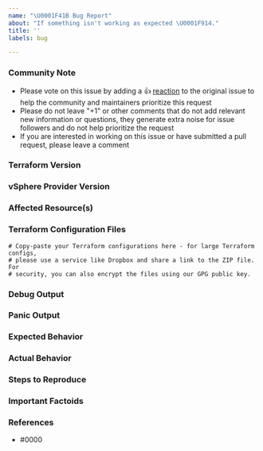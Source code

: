 ```yaml
---
name: "\U0001F41B Bug Report"
about: "If something isn't working as expected \U0001F914."
title: ''
labels: bug

---
```


<!---
Please note the following potential times when an issue might be in Terraform core:

* [Configuration Language](https://www.terraform.io/docs/configuration/index.html) or resource ordering issues
* [State](https://www.terraform.io/docs/state/index.html) and [State Backend](https://www.terraform.io/docs/backends/index.html) issues
* [Provisioner](https://www.terraform.io/docs/provisioners/index.html) issues
* [Registry](https://registry.terraform.io/) issues
* Spans resources across multiple providers

If you are running into one of these scenarios, we recommend opening an issue in the [Terraform core repository](https://github.com/hashicorp/terraform/) instead.
--->

<!--- Please keep this note for the community --->

### Community Note

* Please vote on this issue by adding a 👍 [reaction](https://blog.github.com/2016-03-10-add-reactions-to-pull-requests-issues-and-comments/) to the original issue to help the community and maintainers prioritize this request
* Please do not leave "+1" or other comments that do not add relevant new information or questions, they generate extra noise for issue followers and do not help prioritize the request
* If you are interested in working on this issue or have submitted a pull request, please leave a comment

<!--- Thank you for keeping this note for the community --->

### Terraform Version

<!---
Run `terraform -v` to show the version. If you are not running the latest
version of Terraform, you can try upgrading, depending on if your problem is
with the provider or with Terraform core itself. --->

### vSphere Provider Version

<!--- Run `terraform providers` to show the list of providers in use and locate the
vSphere provider in the output (normally will show something like
`provider.vsphere`). If a version is not reported here, more than likely you are
not using a version lock. In this case, you can find the version number in the
`.terraform` data directory, usually the `.terraform/plugins/ARCH/` directory,
where `ARCH` is your system architecture (ie: `linux_amd64`, `windows_amd64`,
`darwin_amd64`, etc). In this directory, there will be a cached vSphere plugin
named something similar to terraform-provider-vsphere_v0.4.1_x4. Here, `0.4.1`
is the version number.

If you are running an older version of the plugin than the most recent version
(check the
[CHANGELOG](https://github.com/terraform-providers/terraform-provider-vsphere/blob/master/CHANGELOG.md)),
first try upgrading to make sure that you issue still persists, as it may have
been fixed in a later release. --->

### Affected Resource(s)

<!--- Please list the resources as a list, for example:
- `vsphere_virtual_machine`
- `vsphere_distributed_port_group`

If this issue appears to affect multiple resources, it may be an issue with
Terraform's core, so please mention this.
--->

### Terraform Configuration Files

<!--- Information about code formatting: https://help.github.com/articles/basic-writing-and-formatting-syntax/#quoting-code --->

```hcl
# Copy-paste your Terraform configurations here - for large Terraform configs,
# please use a service like Dropbox and share a link to the ZIP file. For
# security, you can also encrypt the files using our GPG public key.
```

### Debug Output

<!---
Please provide a link to a GitHub Gist containing the complete debug output. Please do NOT paste the debug output in the issue; just paste a link to the Gist.
--->

### Panic Output

<!--- If Terraform produced a panic, please provide a link to a GitHub Gist containing
the output of the `crash.log`.--->

### Expected Behavior

<!--- What should have happened? --->

### Actual Behavior

<!--- What actually happened? --->

### Steps to Reproduce

<!--- Please list the steps required to reproduce the issue, for example:
1. `terraform apply`--->

### Important Factoids

<!--- Are there anything atypical about your infrastructure that we should know? --->

### References

<!---
Information about referencing Github Issues: https://help.github.com/articles/basic-writing-and-formatting-syntax/#referencing-issues-and-pull-requests

Are there any other GitHub issues (open or closed) or pull requests that should be linked here? Vendor documentation? For example:
--->

* #0000
